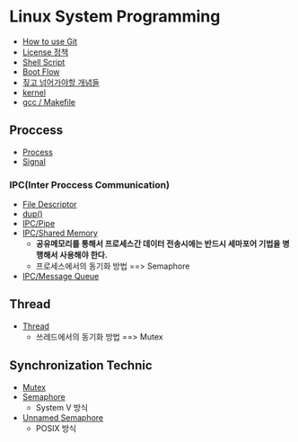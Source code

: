 Linux System Programming
========================

-	[How to use Git](./how-to-git.md)
-	[License 정책](./license.md)
-	[Shell Script](./shell-script.md)
-	[Boot Flow](./boot-flow.md)
-	[짚고 넘어가야할 개념들](./알아야할_개념들.md)
-	[kernel](./kernel.md)
-	[gcc / Makefile](./makefile.md)

## Proccess
- [Process](./process.md)
- [Signal](./signal.md)

### IPC(Inter Proccess Communication)
- [File Descriptor](./File-Descriptor.md)
- [dup()](./dup함수.md)
- [IPC/Pipe](./IPC(Pipe).md)
- [IPC/Shared Memory](./IPC(SharedMemory).md)
  - **공유메모리를 통해서 프로세스간 데이터 전송시에는 반드시 세마포어 기법을 병행해서 사용해야 한다.**
  - 프로세스에서의 동기화 방법 ==> Semaphore
- [IPC/Message Queue](./IPC(MsgQ).md)


## Thread
- [Thread](./Thread.md)
  - 쓰레드에서의 동기화 방법 ==> Mutex

## Synchronization Technic
- [Mutex](./Mutex(pthread).md)
- [Semaphore](./Semaphore.md)
  - System V 방식
- [Unnamed Semaphore](./UnnamedSemaphore.md)
  - POSIX 방식
